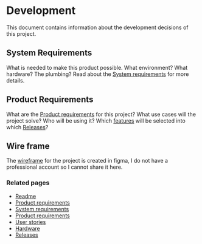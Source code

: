 # Development

This document contains information about the development decisions of this project.

## System Requirements
What is needed to make this product possible.  What environment? What hardware? The plumbing?
Read about the [System requirements] for more details.

## Product Requirements
What are the [Product requirements] for this project?
What use cases will the project solve?  Who will be using it?
Which [features] will be selected into which [Releases]?

## Wire frame
The [wireframe] for the project is created in figma, I do not have a professional account so I cannot share it here.

 ### Related pages
 * [Readme]
 * [Product requirements]
 * [System requirements]
 * [Product requirements]
 * [User stories]
 * [Hardware]
 * [Releases]


[Readme]: ../../README.md
[Product requirements]: ./productRequirements.md
[System requirements]: ./systemRequirements.md
[User stories]: ./userStories.md
[Hardware]: ./hardware.md
[Releases]: ./releases.md
[wireframe]: https://www.figma.com/file/y1b4Cv2xqcNgusC35FyHj3/Water-mixer


[features]: ./productRequirements.md#features